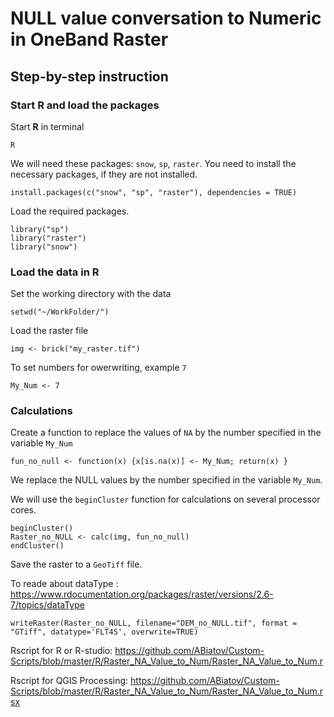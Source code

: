 # NULL value conversation to Numeric in OneBand Raster

## Step-by-step instruction

### Start R and load the packages
Start **R** in terminal
```{sh}
R
```

We will need these packages: `snow`, `sp`, `raster`.
You need to install the necessary packages, if they are not installed.
```{r}
install.packages(c("snow", "sp", "raster"), dependencies = TRUE)
```
Load the required packages.
```{r}
library("sp")
library("raster")
library("snow")
```

### Load the data in R
Set the working directory with the data
```{r}
setwd("~/WorkFolder/")
```
Load the raster file
```{r}
img <- brick("my_raster.tif")
```

To set numbers for owerwriting, example `7`
```{r}
My_Num <- 7
```
### Calculations
Create a function to replace the values of `NA` by the number specified in the variable `My_Num`
```{r}
fun_no_null <- function(x) {x[is.na(x)] <- My_Num; return(x) }
```

We replace the NULL values by the number specified in the variable `My_Num`.

We will use the `beginCluster` function for calculations on several processor cores.
```{r}
beginCluster()
Raster_no_NULL <- calc(img, fun_no_null)
endCluster()
```

Save the raster to a `GeoTiff` file.

To reade about dataType : https://www.rdocumentation.org/packages/raster/versions/2.6-7/topics/dataType
```{r}
writeRaster(Raster_no_NULL, filename="DEM_no_NULL.tif", format = "GTiff", datatype='FLT4S', overwrite=TRUE)
```
Rscript for R or R-studio: https://github.com/ABiatov/Custom-Scripts/blob/master/R/Raster_NA_Value_to_Num/Raster_NA_Value_to_Num.r

Rscript for QGIS Processing: https://github.com/ABiatov/Custom-Scripts/blob/master/R/Raster_NA_Value_to_Num/Raster_NA_Value_to_Num.rsx






